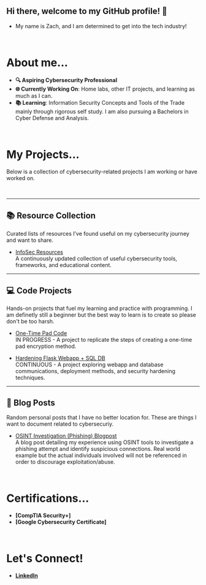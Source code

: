 ## Hi there, welcome to my GitHub profile! 👋
- My name is Zach, and I am determined to get into the tech industry!

<br>

# About me...

- **🔍 Aspiring Cybersecurity Professional**
- **🌐 Currently Working On**: Home labs, other IT projects, and learning as much as I can.
- **📚 Learning**: Information Security Concepts and Tools of the Trade mainly through rigorous self study. I am also pursuing a Bachelors in Cyber Defense and Analysis.

<br>

# My Projects...
Below is a collection of cybersecurity-related projects I am working or have worked on.

<br>

---

## 📚 Resource Collection 
Curated lists of resources I’ve found useful on my cybersecurity journey and want to share.

- [InfoSec Resources](https://github.com/OmnissiahCultist/InfoSec_Resources)  
  A continuously updated collection of useful cybersecurity tools, frameworks, and educational content.

---

## 💻 Code Projects  
Hands-on projects that fuel my learning and practice with programming. I am definetly still a beginner but the best way to learn is to create so please don't be too harsh.

- [One-Time Pad Code](https://github.com/OmnissiahCultist/One-time-pad-python-practice)  
  IN PROGRESS - A project to replicate the steps of creating a one-time pad encryption method.

- [Hardening Flask Webapp + SQL DB](https://github.com/OmnissiahCultist/Webapp_Securing_Project)  
  CONTINUOUS - A project exploring webapp and database communications, deployment methods, and security hardening techniques. 

---

## 📝 Blog Posts  
Random personal posts that I have no better location for. These are things I want to document related to cybersecuriy.

- [OSINT Investigation (Phishing) Blogpost](https://github.com/OmnissiahCultist/OSINT_investigation_phishing)  
  A blog post detailing my experience using OSINT tools to investigate a phishing attempt and identify suspicious connections. Real world example but the actual individuals involved will not be referenced in order to discourage exploitation/abuse.

<br>

# Certifications...

- **[CompTIA Security+]**
- **[Google Cybersecurity Certificate]**

<br>

# Let's Connect!

- **[LinkedIn](https://www.linkedin.com/in/zstrange0/)**

<!--
## 
Might add later when I actually get work experience :<

Skills and Tools

- **Defensive Security**: [List relevant tools or technologies].
- **Incident Response**: [List relevant tools or technologies].
- **Threat Hunting**: [List relevant tools or technologies].
- **Forensic Investigation**: [List relevant tools or technologies].
-->
